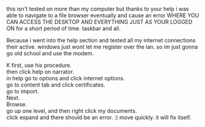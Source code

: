 this isn't tested on more than my computer but thanks to your help i was able to navigate to a file browser eventually and cause an error WHERE YOU CAN ACCESS THE DESKTOP AND EVERYTHING JUST AS YOUR LOGGED ON for a short period of time. taskbar and all.  
  
Because i went into the help section and tested all my internet connections their active. windows just wont let me register over the lan. so im just gonna go old school and use the modem.  
   
K first, use his procedure.  
then click help on narrator.  
in help go to options and click internet options.  
go to content tab and click certificates.  
go to import.  
Next.  
Browse.  
go up one level, and then right click my documents.  
click expand and there should be an error. :) move quickly. it will fix itself.